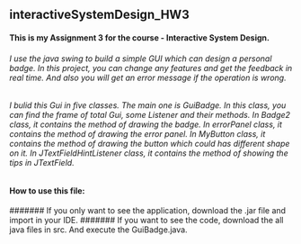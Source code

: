 ## interactiveSystemDesign_HW3
#### This is my Assignment 3 for the course - Interactive System Design.
###### I use the java swing to build a simple GUI which can design a personal badge. In this project, you can change any features and get the feedback in real time. And also you will get an error message if the operation is wrong.

###### I bulid this Gui in five classes. The main one is GuiBadge. In this class, you can find the frame of total Gui, some Listener and their methods. In Badge2 class, it contains the method of drawing the badge. In errorPanel class, it contains the method of drawing the error panel. In MyButton class, it contains the method of drawing the button which could has different shape on it. In JTextFieldHintListener class, it contains the method of showing the tips in JTextField.

#### How to use this file:
####### If you only want to see the application, download the .jar file and import in your IDE.
####### If you want to see the code, download the all java files in src. And execute the GuiBadge.java.

